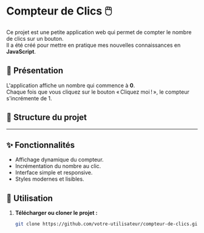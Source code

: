 # Compteur de Clics 🖱️

Ce projet est une petite application web qui permet de compter le nombre de clics sur un bouton.  
Il a été créé pour mettre en pratique mes nouvelles connaissances en **JavaScript**.

## 🚀 Présentation

L'application affiche un nombre qui commence à **0**.  
Chaque fois que vous cliquez sur le bouton « Cliquez moi ! », le compteur s'incrémente de 1.

## 📂 Structure du projet

---

## ✨ Fonctionnalités

- Affichage dynamique du compteur.
- Incrémentation du nombre au clic.
- Interface simple et responsive.
- Styles modernes et lisibles.

## 🔧 Utilisation

1. **Télécharger ou cloner le projet :**
   ```bash
   git clone https://github.com/votre-utilisateur/compteur-de-clics.git
